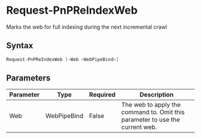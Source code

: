 # Request-PnPReIndexWeb
Marks the web for full indexing during the next incremental crawl
## Syntax
```powershell
Request-PnPReIndexWeb [-Web <WebPipeBind>]
```


## Parameters
Parameter|Type|Required|Description
---------|----|--------|-----------
|Web|WebPipeBind|False|The web to apply the command to. Omit this parameter to use the current web.|
